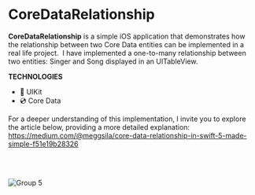 # CoreDataRelationship

**CoreDataRelationship**  is a simple iOS application that demonstrates how the relationship between two Core Data entities can be implemented in a real life project.  I have implemented a one-to-many relationship between two entities: Singer and Song displayed in an UITableView.

**TECHNOLOGIES**  
* 🎨 UIKit  
* 💿 Core Data  

For a deeper understanding of this implementation, I invite you to explore the article below, providing a more detailed explanation: <br>
https://medium.com/@meggsila/core-data-relationship-in-swift-5-made-simple-f51e19b28326

<br>
<br>

![Group 5](https://github.com/meggsila/CoreDataRelationship/assets/80169743/8a5469b7-6c57-41ad-a702-058fed603820)
